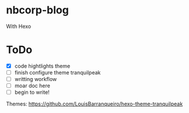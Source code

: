 # nbcorp-blog

With Hexo

# ToDo

- [x] code hightlights theme
- [ ] finish configure theme tranquilpeak
- [ ] writting workflow
- [ ] moar doc here
- [ ] begin to write!

Themes:
https://github.com/LouisBarranqueiro/hexo-theme-tranquilpeak
